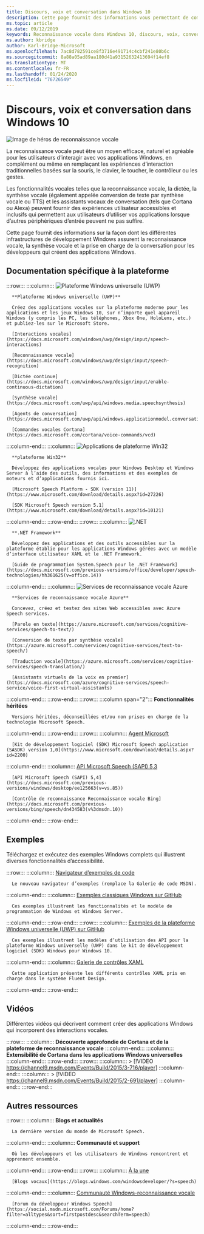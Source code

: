 ```yaml
---
title: Discours, voix et conversation dans Windows 10
description: Cette page fournit des informations vous permettant de commencer à développer des applications Windows avec reconnaissance vocale.
ms.topic: article
ms.date: 09/12/2019
keywords: Reconnaissance vocale dans Windows 10, discours, voix, conversation, applications vocales Win32, applications vocales UWP, applications vocales WPF, applications vocales WinForms
ms.author: kbridge
author: Karl-Bridge-Microsoft
ms.openlocfilehash: 7ac8d782591ce8f3716e491714c4cbf241e80b6c
ms.sourcegitcommit: 8a88a05ad89aa180d41a93152632413694f14ef8
ms.translationtype: MT
ms.contentlocale: fr-FR
ms.lasthandoff: 01/24/2020
ms.locfileid: "76726549"
---
```

# <a name="speech-voice-and-conversation-in-windows-10"></a>Discours, voix et conversation dans Windows 10

![Image de héros de reconnaissance vocale](images/hero-speech-composite-small.png)

La reconnaissance vocale peut être un moyen efficace, naturel et agréable pour les utilisateurs d’interagir avec vos applications Windows, en complément ou même en remplaçant les expériences d’interaction traditionnelles basées sur la souris, le clavier, le toucher, le contrôleur ou les gestes.

Les fonctionnalités vocales telles que la reconnaissance vocale, la dictée, la synthèse vocale (également appelée conversion de texte par synthèse vocale ou TTS) et les assistants vocaux de conversation (tels que Cortana ou Alexa) peuvent fournir des expériences utilisateur accessibles et inclusifs qui permettent aux utilisateurs d’utiliser vos applications lorsque d’autres périphériques d’entrée peuvent ne pas suffire.

Cette page fournit des informations sur la façon dont les différentes infrastructures de développement Windows assurent la reconnaissance vocale, la synthèse vocale et la prise en charge de la conversation pour les développeurs qui créent des applications Windows.

## <a name="platform-specific-documentation"></a>Documentation spécifique à la plateforme

:::row:::
   :::column:::
      ![Plateforme Windows universelle (UWP)](images/platform-uwp.png)

      **Plateforme Windows universelle (UWP)**

      Créez des applications vocales sur la plateforme moderne pour les applications et les jeux Windows 10, sur n’importe quel appareil Windows (y compris les PC, les téléphones, Xbox One, HoloLens, etc.) et publiez-les sur le Microsoft Store.

      [Interactions vocales](https://docs.microsoft.com/windows/uwp/design/input/speech-interactions)

      [Reconnaissance vocale](https://docs.microsoft.com/windows/uwp/design/input/speech-recognition)

      [Dictée continue](https://docs.microsoft.com/windows/uwp/design/input/enable-continuous-dictation)

      [Synthèse vocale](https://docs.microsoft.com/uwp/api/windows.media.speechsynthesis)

      [Agents de conversation](https://docs.microsoft.com/uwp/api/windows.applicationmodel.conversationalagent)

      [Commandes vocales Cortana](https://docs.microsoft.com/cortana/voice-commands/vcd)
   :::column-end:::
   :::column:::
      ![Applications de plateforme Win32](images/platform-win32.png)

      **plateforme Win32**

      Développez des applications vocales pour Windows Desktop et Windows Server à l’aide des outils, des informations et des exemples de moteurs et d’applications fournis ici.

      [Microsoft Speech Platform - SDK (version 11)](https://www.microsoft.com/download/details.aspx?id=27226)
      
      [SDK Microsoft Speech version 5.1](https://www.microsoft.com/download/details.aspx?id=10121)
   :::column-end:::
:::row-end:::
:::row:::
   :::column:::
      ![.NET](images/platform-dotnet.png)

      **.NET Framework**

      Développez des applications et des outils accessibles sur la plateforme établie pour les applications Windows gérées avec un modèle d’interface utilisateur XAML et le .NET Framework.

      [Guide de programmation System.Speech pour le .NET Framework](https://docs.microsoft.com/previous-versions/office/developer/speech-technologies/hh361625(v=office.14))
   :::column-end:::
   :::column:::
      ![Services de reconnaissance vocale Azure](images/platform-azure-speech.png)

      **Services de reconnaissance vocale Azure**

      Concevez, créez et testez des sites Web accessibles avec Azure Speech services.

      [Parole en texte](https://azure.microsoft.com/services/cognitive-services/speech-to-text/)

      [Conversion de texte par synthèse vocale](https://azure.microsoft.com/services/cognitive-services/text-to-speech/)
      
      [Traduction vocale](https://azure.microsoft.com/services/cognitive-services/speech-translation/)

      [Assistants virtuels de la voix en premier](https://docs.microsoft.com/azure/cognitive-services/speech-service/voice-first-virtual-assistants)
   :::column-end:::
:::row-end:::
:::row:::
   :::column span="2":::
      **Fonctionnalités héritées**

      Versions héritées, déconseillées et/ou non prises en charge de la technologie Microsoft Speech.
   :::column-end:::
:::row-end:::
:::row:::
   :::column:::
      [Agent Microsoft](https://docs.microsoft.com/windows/win32/lwef/microsoft-agent)

      [Kit de développement logiciel (SDK) Microsoft Speech application (SASDK) version 1,0](https://www.microsoft.com/download/details.aspx?id=2200)
   :::column-end:::
   :::column:::
      [API Microsoft Speech (SAPI) 5,3](https://docs.microsoft.com/previous-versions/windows/desktop/ms723627(v=vs.85))

      [API Microsoft Speech (SAPI) 5,4](https://docs.microsoft.com/previous-versions/windows/desktop/ee125663(v=vs.85))

      [Contrôle de reconnaissance Reconnaissance vocale Bing](https://docs.microsoft.com/previous-versions/bing/speech/dn434583(v%3dmsdn.10))
   :::column-end:::
:::row-end:::

## <a name="samples"></a>Exemples

Téléchargez et exécutez des exemples Windows complets qui illustrent diverses fonctionnalités d’accessibilité.

:::row:::
   :::column:::
      [Navigateur d’exemples de code](https://docs.microsoft.com/samples/browse/?term=speech)

      Le nouveau navigateur d’exemples (remplace la Galerie de code MSDN).
   :::column-end:::
   :::column:::
      [Exemples classiques Windows sur GitHub](https://github.com/microsoft/Windows-classic-samples/search?q=speech&unscoped_q=speech)

      Ces exemples illustrent les fonctionnalités et le modèle de programmation de Windows et Windows Server. 
   :::column-end:::
:::row-end:::
:::row:::
   :::column:::
      [Exemples de la plateforme Windows universelle (UWP) sur GitHub](https://github.com/microsoft/Windows-universal-samples/search?q=speech&unscoped_q=speech)

      Ces exemples illustrent les modèles d’utilisation des API pour la plateforme Windows universelle (UWP) dans le kit de développement logiciel (SDK) Windows pour Windows 10.
   :::column-end:::
   :::column:::
      [Galerie de contrôles XAML](https://github.com/microsoft/Xaml-Controls-Gallery)

      Cette application présente les différents contrôles XAML pris en charge dans le système Fluent Design.
   :::column-end:::
:::row-end:::

## <a name="videos"></a>Vidéos

Différentes vidéos qui décrivent comment créer des applications Windows qui incorporent des interactions vocales.

:::row:::
   :::column:::
      **Découverte approfondie de Cortana et de la plateforme de reconnaissance vocale**
   :::column-end:::
   :::column:::
      **Extensibilité de Cortana dans les applications Windows universelles**
   :::column-end:::
:::row-end:::
:::row:::
   :::column:::
      > [!VIDEO https://channel9.msdn.com/Events/Build/2015/3-716/player]
   :::column-end:::
   :::column:::
      > [!VIDEO https://channel9.msdn.com/Events/Build/2015/2-691/player]
   :::column-end:::
:::row-end:::

## <a name="other-resources"></a>Autres ressources

:::row:::
   :::column:::
      **Blogs et actualités**

      La dernière version du monde de Microsoft Speech.
   :::column-end:::
   :::column:::
      **Communauté et support**

      Où les développeurs et les utilisateurs de Windows rencontrent et apprennent ensemble.
   :::column-end:::
:::row-end:::
:::row:::
   :::column:::
      [À la une](https://news.microsoft.com/?s=speech)

      [Blogs vocaux](https://blogs.windows.com/windowsdeveloper/?s=speech)
   :::column-end:::
   :::column:::
      [Communauté Windows-reconnaissance vocale](https://community.windows.com/search?q=speech)

      [Forum du développeur Windows Speech](https://social.msdn.microsoft.com/Forums/home?filter=alltypes&sort=firstpostdesc&searchTerm=speech)
   :::column-end:::
:::row-end:::
